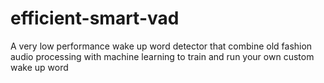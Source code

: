 # efficient-smart-vad
A very low performance wake up word detector that combine old fashion audio processing with machine learning to train and run your own custom wake up word 
